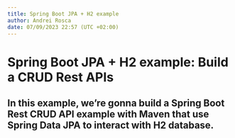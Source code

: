```yaml
---
title: Spring Boot JPA + H2 example
author: Andrei Rosca 
date: 07/09/2023 22:57 (UTC +02:00)
---
```


# Spring Boot JPA + H2 example: Build a CRUD Rest APIs

## In this example, we’re gonna build a Spring Boot Rest CRUD API example with Maven that use Spring Data JPA to interact with H2 database.